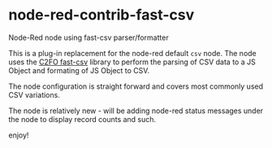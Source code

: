 # node-red-contrib-fast-csv
Node-Red node using fast-csv parser/formatter

This is a plug-in replacement for the node-red default `csv` node. The node
uses the [C2FO fast-csv](https://github.com/C2FO/fast-csv) library to perform
the parsing of CSV data to a JS Object and formating of JS Object to CSV.

The node configuration is straight forward and covers most commonly used CSV
variations.

The node is relatively new - will be adding node-red status messages under the
node to display record counts and such.

enjoy!
